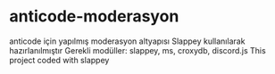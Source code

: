# anticode-moderasyon
anticode için yapılmış moderasyon altyapısı
Slappey kullanılarak hazırlanılmıştır
Gerekli modüller: slappey, ms, croxydb, discord.js
This project coded with slappey
